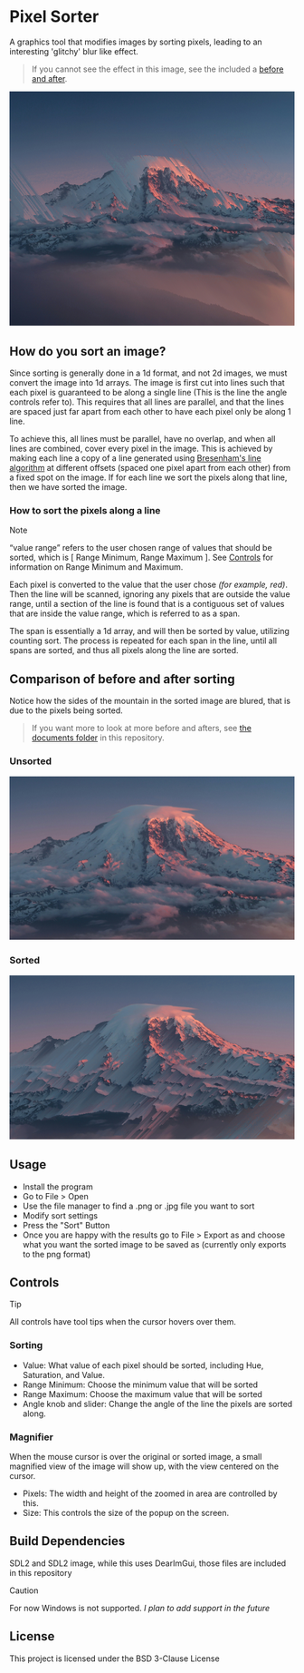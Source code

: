 # Pixel Sorter
A graphics tool that modifies images by sorting pixels, leading to an interesting 'glitchy' blur like effect.

> If you cannot see the effect in this image, see the included a [before and after](#comparison-of-before-and-after-sorting).


![An example image, a mountain lit by a sunrise or sunset, having been sorted by the pixel sorter](docs/mountain_sorted.png)



## How do you sort an image?
Since sorting is generally done in a 1d format, and not 2d images, we must convert the image into 1d arrays.
The image is first cut into lines such that each pixel is guaranteed to be along a single line (This is the line the angle controls refer to).
This requires that all lines are parallel, and that the lines are spaced just far apart from each other to have each pixel only be along 1 line.

To achieve this, all lines must be parallel, have no overlap, and when all lines are combined, cover every pixel in the image.
This is achieved by making each line a copy of a line generated using [Bresenham's line algorithm](https://en.wikipedia.org/wiki/Bresenham%27s_line_algorithm) at different offsets (spaced one pixel apart from each other) from a fixed spot on the image.
If for each line we sort the pixels along that line, then we have sorted the image.

### How to sort the pixels along a line
> [!NOTE]
> “value range” refers to the user chosen range of values that should be sorted, which is [ Range Minimum, Range Maximum ]. See [Controls](#controls) for information on Range Minimum and Maximum. 

Each pixel is converted to the value that the user chose *(for example, red)*. 
Then the line will be scanned, ignoring any pixels that are outside the value range, until a section of the line is found that is a contiguous set of values that are inside the value range, which is referred to as a span.

The span is essentially a 1d array, and will then be sorted by value, utilizing counting sort.
The process is repeated for each span in the line, until all spans are sorted, and thus all pixels along the line are sorted.


<!-- The effect is not always immediatly visible, so having a comparison like this is very helpful -->
## Comparison of before and after sorting
Notice how the sides of the mountain in the sorted image are blured, that is due to the pixels being sorted. 
> If you want more to look at more before and afters, see [the documents folder](docs) in this repository.
### Unsorted
![View of mountain, unsorted](docs/mountain_small_unsorted.png)
### Sorted
![View of mountain, sorted](docs/mountain_small_sorted.png)



## Usage
- Install the program
- Go to File > Open
- Use the file manager to find a .png or .jpg file you want to sort
- Modify sort settings
- Press the "Sort" Button
- Once you are happy with the results go to File > Export as and choose what you want the sorted image to be saved as (currently only exports to the png format)


## Controls
> [!TIP]
> All controls have tool tips when the cursor hovers over them.
### Sorting
- Value: What value of each pixel should be sorted, including Hue, Saturation, and Value.
- Range Minimum: Choose the minimum value that will be sorted
- Range Maximum: Choose the maximum value that will be sorted
- Angle knob and slider: Change the angle of the line the pixels are sorted along.

### Magnifier
When the mouse cursor is over the original or sorted image, a small magnified view of the image will show up, with the view centered on the cursor.
- Pixels: The width and height of the zoomed in area are controlled by this.
- Size: This controls the size of the popup on the screen.

## Build Dependencies
SDL2 and SDL2 image, while this uses DearImGui, those files are included in this repository

> [!Caution]
> For now Windows is not supported. *I plan to add support in the future*


## License
This project is licensed under the BSD 3-Clause License
